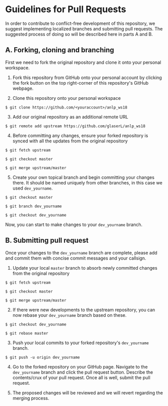 # Guidelines for Pull Requests

In order to contribute to conflict-free development of this repository, we suggest implementing localized branches and submitting pull requests. The suggested process of doing so will be described here in parts A and B.

## A. Forking, cloning and branching

First we need to fork the original repository and clone it onto your personal workspace.

1. Fork this repository from GitHub onto your personal account by clicking the fork button on the top right-corner of this repository's GitHub webpage.

2. Clone this repository onto your personal workspace

```shell
$ git clone https://github.com/<youraccount>/anlp_ws18
```

3. Add our original repository as an additional remote URL

```shell
$ git remote add upstream https://github.com/glaserL/anlp_ws18
```

4. Before committing any changes, ensure your forked repository is synced with all the updates from the original repository

```shell
$ git fetch upstream

$ git checkout master

$ git merge upstream/master
```

5. Create your own topical branch and begin committing your changes there. It should be named uniquely from other branches, in this case we used `dev_yourname`.

```shell
$ git checkout master

$ git branch dev_yourname

$ git checkout dev_yourname
```

Now, you can start to make changes to your `dev_yourname` branch.

## B. Submitting pull request

Once your changes to the `dev_yourname` branch are complete, please add and commit them with concise commit messages and your callsign.

1. Update your local `master` branch to absorb newly committed changes from the original repository

```shell
$ git fetch upstream

$ git checkout master

$ git merge upstream/master
```

2. If there were new developments to the upstream repository, you can now rebase your `dev_yourname` branch based on these.

```shell
$ git checkout dev_yourname

$ git rebase master
```

3. Push your local commits to your forked repository's `dev_yourname` branch.

```shell
$ git push -u origin dev_yourname
```

4. Go to the forked repository on your GitHub page. Navigate to the `dev_yourname` branch and click the pull request button. Describe the contents/crux of your pull request. Once all is well, submit the pull request.

5. The proposed changes will be reviewed and we will revert regarding the merging process.
